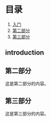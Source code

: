 

# 目录
1. [入门](#introduction)
2. [第二部分](#第二部分)
3. [第三部分](#第三部分)

## introduction


## 第二部分
这是第二部分的内容。

## 第三部分
这是第三部分的内容。

<!-- 目录 -->